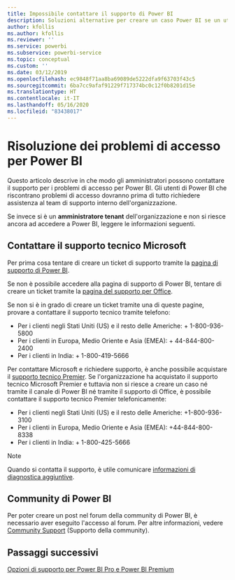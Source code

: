 ```yaml
---
title: Impossibile contattare il supporto di Power BI
description: Soluzioni alternative per creare un caso Power BI se un utente non può accedere
author: kfollis
ms.author: kfollis
ms.reviewer: ''
ms.service: powerbi
ms.subservice: powerbi-service
ms.topic: conceptual
ms.custom: ''
ms.date: 03/12/2019
ms.openlocfilehash: ec9848f71aa8ba69089de5222dfa9f63703f43c5
ms.sourcegitcommit: 6ba7cc9afaf91229f717374bc0c12f0b8201d15e
ms.translationtype: HT
ms.contentlocale: it-IT
ms.lasthandoff: 05/16/2020
ms.locfileid: "83438017"
---
```

# <a name="troubleshooting-sign-in-issues-for-power-bi"></a>Risoluzione dei problemi di accesso per Power BI

Questo articolo descrive in che modo gli amministratori possono contattare il supporto per i problemi di accesso per Power BI. Gli utenti di Power BI che riscontrano problemi di accesso dovranno prima di tutto richiedere assistenza al team di supporto interno dell'organizzazione.

Se invece si è un **amministratore tenant** dell'organizzazione e non si riesce ancora ad accedere a Power BI, leggere le informazioni seguenti.

## <a name="contact-microsoft-support"></a>Contattare il supporto tecnico Microsoft

Per prima cosa tentare di creare un ticket di supporto tramite la [pagina di supporto di Power BI](https://powerbi.microsoft.com/support/).

Se non è possibile accedere alla pagina di supporto di Power BI, tentare di creare un ticket tramite la [pagina del supporto per Office](https://support.office.com/home/contact).

Se non si è in grado di creare un ticket tramite una di queste pagine, provare a contattare il supporto tecnico tramite telefono:

* Per i clienti negli Stati Uniti (US) e il resto delle Americhe: + 1-800-936-5800
* Per i clienti in Europa, Medio Oriente e Asia (EMEA): + 44-844-800-2400
* Per i clienti in India: + 1-800-419-5666

Per contattare Microsoft e richiedere supporto, è anche possibile acquistare il [supporto tecnico Premier](https://support.microsoft.com/premier). Se l'organizzazione ha acquistato il supporto tecnico Microsoft Premier e tuttavia non si riesce a creare un caso né tramite il canale di Power BI né tramite il supporto di Office, è possibile contattare il supporto tecnico Premier telefonicamente:

* Per i clienti negli Stati Uniti (US) e il resto delle Americhe: +1-800-936-3100
* Per i clienti in Europa, Medio Oriente e Asia (EMEA): +44-844-800-8338
* Per i clienti in India: + 1-800-425-5666

> [!Note]
> Quando si contatta il supporto, è utile comunicare [informazioni di diagnostica aggiuntive](service-admin-capturing-additional-diagnostic-information-for-power-bi.md).

## <a name="power-bi-community"></a>Community di Power BI

Per poter creare un post nel forum della community di Power BI, è necessario aver eseguito l'accesso al forum. Per altre informazioni, vedere [Community Support](https://community.powerbi.com/t5/Community-Support/ct-p/PBI_CommunitySupport) (Supporto della community).

## <a name="next-steps"></a>Passaggi successivi

[Opzioni di supporto per Power BI Pro e Power BI Premium](service-support-options.md)
